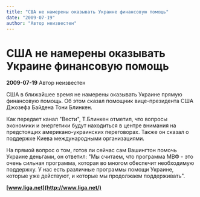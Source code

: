 ```yaml
---
title: "США не намерены оказывать Украине финансовую помощь"
date: "2009-07-19"
author: "Автор неизвестен"
---
```


# США не намерены оказывать Украине финансовую помощь

**2009-07-19** Автор неизвестен

США в ближайшее время не намерены оказывать Украине прямую финансовую помощь. Об этом сказал помощник вице-президента США Джозефа Байдена Тони Блинкен.

Как передает канал "Вести", Т.Блинкен отметил, что вопросы экономики и энергетики будут находиться в центре внимания на предстоящих американо-украинских переговорах. Также он сказал о поддержке Киева международными организациями.

На прямой вопрос о том, готов ли сейчас сам Вашингтон помочь Украине деньгами, он ответил: "Мы считаем, что программа МВФ - это очень сильная программа, которая во многом обеспечит необходимую поддержку. У нас есть различные программы помощи Украине, которые уже действуют, и которые мы продолжаем поддерживать".

**[www.liga.net](http://www.liga.net/)**